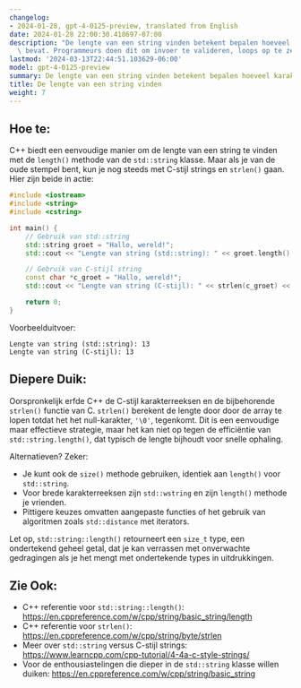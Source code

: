 ```yaml
---
changelog:
- 2024-01-28, gpt-4-0125-preview, translated from English
date: 2024-01-28 22:00:30.418697-07:00
description: "De lengte van een string vinden betekent bepalen hoeveel karakters deze\
  \ bevat. Programmeurs doen dit om invoer te valideren, loops op te zetten, of\u2026"
lastmod: '2024-03-13T22:44:51.103629-06:00'
model: gpt-4-0125-preview
summary: De lengte van een string vinden betekent bepalen hoeveel karakters deze bevat.
title: De lengte van een string vinden
weight: 7
---
```


## Hoe te:
C++ biedt een eenvoudige manier om de lengte van een string te vinden met de `length()` methode van de `std::string` klasse. Maar als je van de oude stempel bent, kun je nog steeds met C-stijl strings en `strlen()` gaan. Hier zijn beide in actie:

```C++
#include <iostream>
#include <string>
#include <cstring>

int main() {
    // Gebruik van std::string
    std::string groet = "Hallo, wereld!";
    std::cout << "Lengte van string (std::string): " << groet.length() << std::endl;

    // Gebruik van C-stijl string
    const char *c_groet = "Hallo, wereld!";
    std::cout << "Lengte van string (C-stijl): " << strlen(c_groet) << std::endl;

    return 0;
}
```

Voorbeelduitvoer:
```
Lengte van string (std::string): 13
Lengte van string (C-stijl): 13
```

## Diepere Duik:
Oorspronkelijk erfde C++ de C-stijl karakterreeksen en de bijbehorende `strlen()` functie van C. `strlen()` berekent de lengte door door de array te lopen totdat het het null-karakter, `'\0'`, tegenkomt. Dit is een eenvoudige maar effectieve strategie, maar het kan niet op tegen de efficiëntie van `std::string.length()`, dat typisch de lengte bijhoudt voor snelle ophaling.

Alternatieven? Zeker:
- Je kunt ook de `size()` methode gebruiken, identiek aan `length()` voor `std::string`.
- Voor brede karakterreeksen zijn `std::wstring` en zijn `length()` methode je vrienden.
- Pittigere keuzes omvatten aangepaste functies of het gebruik van algoritmen zoals `std::distance` met iterators.

Let op, `std::string::length()` retourneert een `size_t` type, een ondertekend geheel getal, dat je kan verrassen met onverwachte gedragingen als je het mengt met ondertekende types in uitdrukkingen.

## Zie Ook:
- C++ referentie voor `std::string::length()`: https://en.cppreference.com/w/cpp/string/basic_string/length
- C++ referentie voor `strlen()`: https://en.cppreference.com/w/cpp/string/byte/strlen
- Meer over `std::string` versus C-stijl strings: https://www.learncpp.com/cpp-tutorial/4-4a-c-style-strings/
- Voor de enthousiastelingen die dieper in de `std::string` klasse willen duiken: https://en.cppreference.com/w/cpp/string/basic_string

